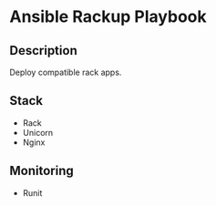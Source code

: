 Ansible Rackup Playbook
=====================

Description
-----------

Deploy compatible rack apps.

Stack
-----

- Rack
- Unicorn
- Nginx

Monitoring
----------

- Runit
